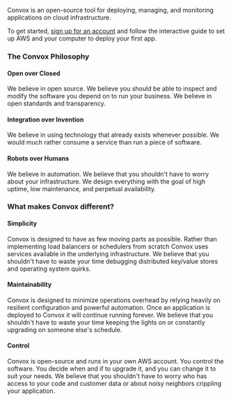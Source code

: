 Convox is an open-source tool for deploying, managing, and monitoring applications on cloud infrastructure.

To get started, <a href="https://convox.com/signup">sign up for an account</a> and follow the interactive guide to set up AWS and your computer to deploy your first app.

### The Convox Philosophy

#### Open over Closed

We believe in open source. We believe you should be able to inspect and modify the software you depend on to run your business. We believe in open standards and transparency.

#### Integration over Invention

We believe in using technology that already exists whenever possible. We would much rather consume a service than run a piece of software. 

#### Robots over Humans

We believe in automation. We believe that you shouldn't have to worry about your infrastructure. We design everything with the goal of high uptime, low maintenance, and perpetual availability.

### What makes Convox different?

#### Simplicity

Convox is designed to have as few moving parts as possible. Rather than implementing load balancers or schedulers from scratch Convox uses services available in the underlying infrastructure. We believe that you shouldn't have to waste your time debugging distributed key/value stores and operating system quirks.

#### Maintainability

Convox is designed to minimize operations overhead by relying heavily on resilient configuration and powerful automation. Once an application is deployed to Convox it will continue running forever. We believe that you shouldn't have to waste your time keeping the lights on or constantly upgrading on someone else's schedule.

#### Control

Convox is open-source and runs in your own AWS account. You control the software. You decide when and if to upgrade it, and you can change it to suit your needs. We believe that you shouldn't have to worry who has access to your code and customer data or about noisy neighbors crippling your application.

